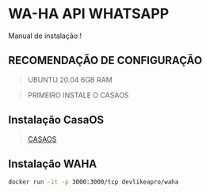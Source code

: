# WA-HA API WHATSAPP
Manual de instalação !

## RECOMENDAÇÃO DE CONFIGURAÇÃO
> UBUNTU 20.04
> 6GB RAM

> PRIMEIRO INSTALE O CASAOS

## Instalação CasaOS
> [CASAOS](https://github.com/meugestor/Tutoriais/blob/cd2a548c42141a9828f1ed0fedc85cd41580b7e2/casaos.md)

## Instalação WAHA
```bash
docker run -it -p 3000:3000/tcp devlikeapro/waha
```
